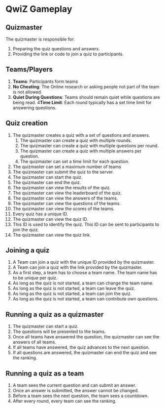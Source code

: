 # QwiZ Gameplay

## Quizmaster
The quizmaster is responsible for:
1. Preparing the quiz questions and answers.
2. Providing the link or code to join a quiz to participants.

## Teams/Players
1. **Teams**: Participants form teams
2. **No Cheating**: The Online research or asking people not part of the team is not allowed.
3. **Quiet During Questions**: Teams should remain quiet while questions are being read.
4**Time Limit**: Each round typically has a set time limit for answering questions.

## Quiz creation
1. The quizmaster creates a quiz with a set of questions and answers.
   1. The quizmaster can create a quiz with multiple rounds.
   2. The quizmaster can create a quiz with multiple questions per round.
   3. The quizmaster can create a quiz with multiple answers per question.
   4. The quizmaster can set a time limit for each question.
2. The quizmaster can set a maximum number of teams
3. The quizmaster can submit the quiz to the server.
4. The quizmaster can start the quiz.
5. The quizmaster can end the quiz.
6. The quizmaster can view the results of the quiz.
7. The quizmaster can view the leaderboard of the quiz.
8. The quizmaster can view the answers of the teams.
9. The quizmaster can view the questions of the teams.
10. The quizmaster can view the scores of the teams.
11. Every quiz has a unique ID.
12. The quizmaster can view the quiz ID.
13. This ID is used to identify the quiz. This ID can be sent to participants to join the quiz.
14. The quizmaster can view the quiz link.

## Joining a quiz
1. A Team can join a quiz with the unique ID provided by the quizmaster.
2. A Team can join a quiz with the link provided by the quizmaster.
3. As a first step, a team has to choose a team name. The team name has to be unique per quiz.
4. As long as the quiz is not started, a team can change the team name.
5. As long as the quiz is not started, a team can leave the quiz.
6. As long as the quiz is not started, a team can join the quiz.
7. As long as the quiz is not started, a team can contribute own questions.

## Running a quiz as a quizmaster
1. The quizmaster can start a quiz.
2. The questions will be presented to the teams.
3. Once all teams have answered the question, the quizmaster can see the answers of all teams.
4. If all teams have answered, the quiz advances to the next question.
5. If all questions are answered, the quizmaster can end the quiz and see the ranking.

## Running a quiz as a team
1. A team sees the current question and can submit an answer.
2. Once an answer is submitted, the answer cannot be changed.
3. Before a team sees the next question, the team sees a countdown.
4. After every round, every team can see the ranking.
